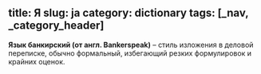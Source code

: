 title: Я
slug: ja
category: dictionary
tags: [_nav, _category_header]
---

__Язык банкирский (от англ. Bankerspeak)__ – стиль изложения в деловой переписке, обычно формальный, избегающий резких формулировок и крайних оценок.
